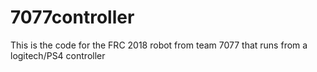 # 7077controller
This is the code for the FRC 2018 robot from team 7077 that runs from a logitech/PS4 controller
